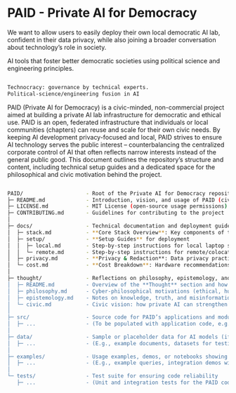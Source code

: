 # PAID - Private AI for Democracy

We want to allow users to easily deploy their own local democratic AI lab, confident in their data privacy, while also joining a broader conversation about technology’s role in society.

AI tools that foster better democratic societies using political science and engineering principles. 

```bash

Technocracy: governance by technical experts.
Political-science/engineering fusion in AI
```
PAID (Private AI for Democracy) is a civic-minded, non-commercial project aimed at building a private AI lab infrastructure for democratic and ethical use. PAID is an open, federated infrastructure that individuals or local communities (chapters) can reuse and scale for their own civic needs. By keeping AI development privacy-focused and local, PAID strives to ensure AI technology serves the public interest – counterbalancing the centralized corporate control of AI that often reflects narrow interests instead of the general public good. This document outlines the repository’s structure and content, including technical setup guides and a dedicated space for the philosophical and civic motivation behind the project.

```bash

PAID/                    - Root of the Private AI for Democracy repository
├─ README.md             - Introduction, vision, and usage of PAID (civic/ethical focus)
├─ LICENSE.md            - MIT License (open-source usage permissions)
├─ CONTRIBUTING.md       - Guidelines for contributing to the project
│
├─ docs/                 - Technical documentation and deployment guides
│  ├─ stack.md           - **Core Stack Overview**: Key components of the PAID AI stack 
│  ├─ setup/             - **Setup Guides** for deployment
│  │  ├─ local.md        - Step-by-step instructions for local laptop setup
│  │  └─ remote.md       - Step-by-step instructions for remote/colocated server deployment
│  ├─ privacy.md         - **Privacy & Redaction**: Data privacy practices and redaction architecture
│  └─ cost.md            - **Cost Breakdown**: Hardware recommendations and cost considerations
│
├─ thought/              - Reflections on philosophy, epistemology, and civic purpose (the project's "why")
│  ├─ README.md          - Overview of the **Thought** section and how it informs the project
│  ├─ philosophy.md      - Cyber-philosophical motivations (ethical, humanistic reasoning behind PAID)
│  ├─ epistemology.md    - Notes on knowledge, truth, and misinformation in context of AI & democracy
│  └─ civic.md           - Civic vision: how private AI can strengthen democratic society
│
├─ src/                  - Source code for PAID’s applications and modules
│  ├─ ...                - (To be populated with application code, e.g., LLM interface, API, etc.)
│
├─ data/                 - Sample or placeholder data for AI models (if applicable)
│  ├─ ...                - (E.g., example documents, datasets for testing the AI pipeline)
│
├─ examples/             - Usage examples, demos, or notebooks showing PAID in action
│  ├─ ...                - (E.g., example queries, integration demos with the stack)
│
└─ tests/                - Test suite for ensuring code reliability
   ├─ ...                - (Unit and integration tests for the PAID codebase)
